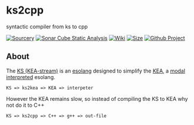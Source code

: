 # ks2cpp

syntactic compiler from ks to cpp

[![Sourcery](https://img.shields.io/badge/sourcery-enabled-brightgreen)](https://sourcery.ai)
[![Sonar Cube Static Analysis](https://sonarcloud.io/api/project_badges/measure?project=elydre_ks2cpp&metric=ncloc)](https://sonarcloud.io/dashboard?id=elydre_ks2cpp)
[![Wiki](https://img.shields.io/badge/esolang-wiki-lightgray)](https://esolangs.org/wiki/kS)
[![Size](https://img.shields.io/github/repo-size/elydre/ks2cpp)](https://github.com/elydre/ks2cpp)
[![Github Project](https://img.shields.io/badge/project-open-brightgreen)](https://github.com/elydre/ks2cpp/projects/2)

## About

The [KS (KEA-stream)](https://kea-corp.github.io/stream/) is an [esolang](https://esolangs.org/wiki/Main_Page) designed to simplify the [KEA](https://kea-corp.github.io), a [modal](https://kea-corp.github.io/doc/modes.html) [interpreted](https://github.com/KEA-corp/KEA-php) esolang.
```
KS => ks2kea => KEA => interpeter
```

However the KEA remains slow, so instead of compiling the KS to KEA why not do it to C++
```
KS => ks2cpp => C++ => g++ => out-file
```